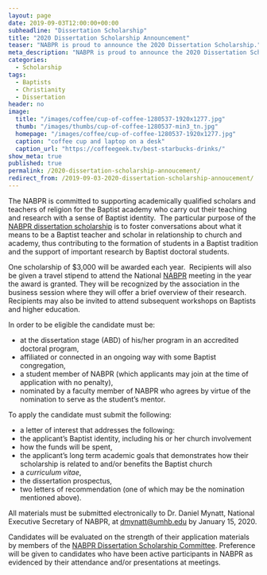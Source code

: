 ```yaml
---
layout: page
date: 2019-09-03T12:00:00+00:00
subheadline: "Dissertation Scholarship"
title: "2020 Dissertation Scholarship Announcement"
teaser: "NABPR is proud to announce the 2020 Dissertation Scholarship."
meta_description: "NABPR is proud to announce the 2020 Dissertation Scholarship."
categories:
  - Scholarship
tags:
  - Baptists
  - Christianity
  - Dissertation
header: no
image:
  title: "/images/coffee/cup-of-coffee-1280537-1920x1277.jpg"
  thumb: "/images/thumbs/cup-of-coffee-1280537-min3_tn.jpg"
  homepage: "/images/coffee/cup-of-coffee-1280537-1920x1277.jpg"
  caption: "coffee cup and laptop on a desk"
  caption_url: "https://coffeegeek.tv/best-starbucks-drinks/"
show_meta: true
published: true
permalink: /2020-dissertation-scholarship-annoucement/
redirect_from: /2019-09-03-2020-dissertation-scholarship-annoucement/
---
```

The NABPR is committed to supporting academically qualified scholars and teachers of religion for the Baptist academy who carry out their teaching and research with a sense of Baptist identity.  The particular purpose of the [NABPR dissertation scholarship](/dissertation/) is to foster conversations about what it means to be a Baptist teacher and scholar in relationship to church and academy, thus contributing to the formation of students in a Baptist tradition and the support of important research by Baptist doctoral students.

One scholarship of $3,000 will be awarded each year.  Recipients will also be given a travel stipend to attend the National [NABPR](/) meeting in the year the award is granted. They will be recognized by the association in the business session where they will offer a brief overview of their research.  Recipients may also be invited to attend subsequent workshops on Baptists and higher education.

In order to be eligible the candidate must be:

  *   at the dissertation stage (ABD) of his/her program in an accredited doctoral program,
  *   affiliated or connected in an ongoing way with some Baptist congregation,
  *   a student member of NABPR (which applicants may join at the time of application with no penalty),
  *   nominated by a faculty member of NABPR who agrees by virtue of the nomination to serve as the student’s mentor.

To apply the candidate must submit the following:

  *   a letter of interest that addresses the following:
  *   the applicant’s Baptist identity, including his or her church involvement
  *   how the funds will be spent,
  *   the applicant’s long term academic goals that demonstrates how their scholarship is related to and/or benefits the Baptist church
  *   a _curriculum vitae_,
  *   the dissertation prospectus,
  *   two letters of recommendation (one of which may be the nomination mentioned above).

All materials must be submitted electronically to Dr. Daniel Mynatt, National Executive Secretary of NABPR, at [dmynatt@umhb.edu](mailto:dmynatt@umhb.edu) by January 15, 2020.

Candidates will be evaluated on the strength of their application materials by members of the [NABPR Dissertation Scholarship Committee](/dissertation/). Preference will be given to candidates who have been active participants in NABPR as evidenced by their attendance and/or presentations at meetings.
